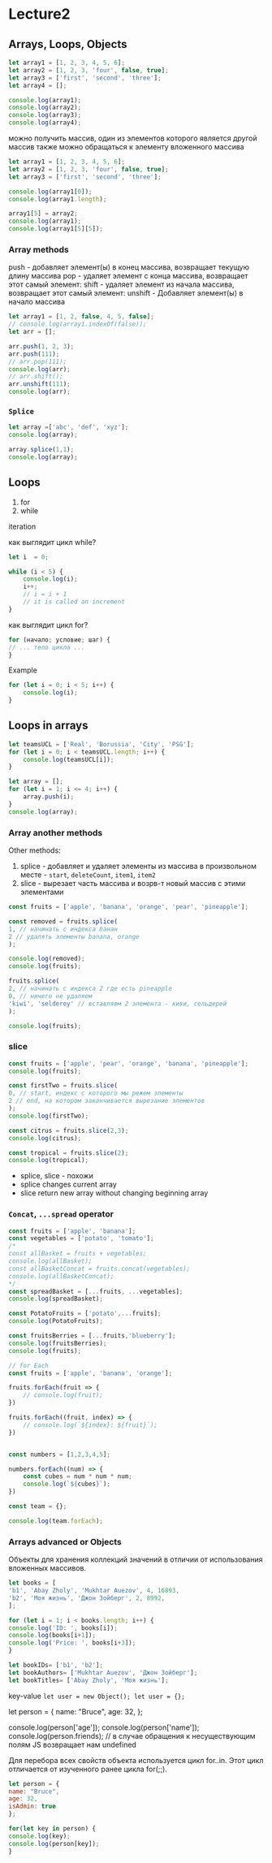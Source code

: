 # Lecture2

## Arrays, Loops, Objects

```javascript
let array1 = [1, 2, 3, 4, 5, 6];
let array2 = [1, 2, 3, 'four', false, true];
let array3 = ['first', 'second', 'three'];
let array4 = [];

console.log(array1);
console.log(array2);
console.log(array3);
console.log(array4);
```

можно получить массив, один из элементов которого является другой массив
также можно обращаться к элементу вложенного массива
```javascript
let array1 = [1, 2, 3, 4, 5, 6];
let array2 = [1, 2, 3, 'four', false, true];
let array3 = ['first', 'second', 'three'];

console.log(array1[0]);
console.log(array1.length);

array1[5] = array2;
console.log(array1);
console.log(array1[5][5]);
```

### Array methods
push - добавляет элемент(ы) в конец массива, возвращает текущую длину массива
pop - удаляет элемент с конца массива, возвращает этот самый элемент:
shift - удаляет элемент из начала массива, возвращает этот самый элемент:
unshift - Добавляет элемент(ы) в начало массива
```javascript
let array1 = [1, 2, false, 4, 5, false];
// console.log(array1.indexOf(false));
let arr = [];

arr.push(1, 2, 3);
arr.push(111);
// arr.pop(111);
console.log(arr);
// arr.shift();
arr.unshift(111);
console.log(arr);
```
### `Splice`
```javascript
let array =['abc', 'def', 'xyz'];
console.log(array);

array.splice(1,1);
console.log(array);
```
## Loops

1. for
2. while

iteration

как выглядит цикл while?
```javascript
let i  = 0;

while (i < 5) {
    console.log(i);
    i++;
    // i = i + 1
    // it is called an increment
}
```

как выглядит цикл for?

```javascript
for (начало; условие; шаг) {
// ... тело цикла ...
}
```
Example
```javascript
for (let i = 0; i < 5; i++) {
    console.log(i);
}
```

## Loops in arrays

```javascript
let teamsUCL = ['Real', 'Borussia', 'City', 'PSG'];
for (let i = 0; i < teamsUCL.length; i++) {
    console.log(teamsUCL[i]);
}
```


```javascript
let array = [];
for (let i = 1; i <= 4; i++) {
    array.push(i);
}
console.log(array);
```

### Array another methods

Other methods:
1. splice - добавляет и удаляет элементы из массива в произвольном месте - `start`, `deleteCount`, `item1`, `item2`
2. slice - вырезает часть массива и возрв-т новый массив с этими элементами

```javascript
const fruits = ['apple', 'banana', 'orange', 'pear', 'pineapple'];

const removed = fruits.splice(
1, // начинать с индекса банан
2 // удалять элементы banana, orange
);

console.log(removed);
console.log(fruits);

fruits.splice(
2, // начинать с индекса 2 где есть pineapple
0, // ничего не удаляем
'kiwi', 'selderey' // вставляем 2 элемента - киви, сельдерей
);

console.log(fruits);
```

### slice

```javascript
const fruits = ['apple', 'pear', 'orange', 'banana', 'pineapple'];
console.log(fruits);

const firstTwo = fruits.slice(
0, // start, индекс с которого мы режем элементы
2 // end, на котором заканчивается вырезание элементов
);
console.log(firstTwo);

const citrus = fruits.slice(2,3);
console.log(citrus);

const tropical = fruits.slice(2);
console.log(tropical);

```

* splice, slice - похожи
* splice changes current array
* slice return new array without changing beginning array
### `Concat`, `...spread` operator

```javascript
const fruits = ['apple', 'banana'];
const vegetables = ['potato', 'tomato'];
/*
const allBasket = fruits + vegetables;
console.log(allBasket);
const allBasketConcat = fruits.concat(vegetables);
console.log(allBasketConcat);
*/
const spreadBasket = [...fruits, ...vegetables];
console.log(spreadBasket);

const PotatoFruits = ['potato',...fruits];
console.log(PotatoFruits);

const fruitsBerries = [...fruits,'blueberry'];
console.log(fruitsBerries);
console.log(fruits);

// for Each
const fruits = ['apple', 'banana', 'orange'];

fruits.forEach(fruit => {
    // console.log(fruit);
})

fruits.forEach((fruit, index) => {
    // console.log(`${index}: ${fruit}`);
})


const numbers = [1,2,3,4,5];

numbers.forEach((num) => {
    const cubes = num * num * num;
    console.log(`${cubes}`);
})

const team = {};

console.log(team.forEach);
```

### Arrays advanced or Objects

Объекты для хранения коллекций значений в отличии от использования вложенных массивов.
```javascript
let books = [
'b1', 'Abay Zholy', 'Mukhtar Auezov', 4, 16893,
'b2', 'Моя жизнь', 'Джон Зойберг', 2, 8992,
];

for (let i = 1; i < books.length; i++) {
console.log('ID: ', books[i]);
console.log(books[i+1]);
console.log('Price: ', books[i+3]);
}

let bookIDs= ['b1', 'b2'];
let bookAuthors= ['Mukhtar Auezov', 'Джон Зойберг'];
let bookTitles= ['Abay Zholy', 'Моя жизнь'];
```

key-value
`
let user = new Object();
let user = {};
`

let person = {
name: "Bruce",
age: 32,
};

console.log(person['age']);
console.log(person['name']);
console.log(person.friends);
// в случае обращения к несуществующим полям JS возвращает нам undefined

Для перебора всех свойств объекта используется цикл for..in. Этот цикл отличается от изученного ранее цикла for(;;).
```javascript
let person = {
name: "Bruce",
age: 32,
isAdmin: true
};

for(let key in person) {
console.log(key);
console.log(person[key]);
}
```
